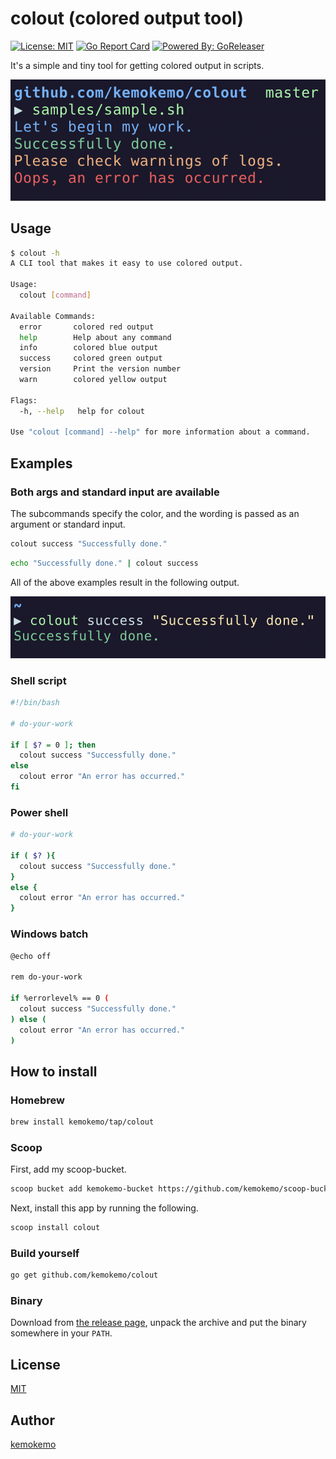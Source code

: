 # colout (colored output tool)

[![License: MIT](https://img.shields.io/badge/License-MIT-blue.svg)](https://opensource.org/licenses/MIT) [![Go Report Card](https://goreportcard.com/badge/github.com/kemokemo/colout)](https://goreportcard.com/report/github.com/kemokemo/colout) [![Powered By: GoReleaser](https://img.shields.io/badge/powered%20by-goreleaser-green.svg?style=flat-square)](https://github.com/goreleaser)

It's a simple and tiny tool for getting colored output in scripts.

![sample](media/sample.png)

## Usage

```sh
$ colout -h
A CLI tool that makes it easy to use colored output.

Usage:
  colout [command]

Available Commands:
  error       colored red output
  help        Help about any command
  info        colored blue output
  success     colored green output
  version     Print the version number
  warn        colored yellow output

Flags:
  -h, --help   help for colout

Use "colout [command] --help" for more information about a command.
```

## Examples

### Both args and standard input are available

The subcommands specify the color, and the wording is passed as an argument or standard input.

```sh
colout success "Successfully done."
```

```sh
echo "Successfully done." | colout success
```

All of the above examples result in the following output.

![sample-outout](media/sample-output.png)

### Shell script

```sh
#!/bin/bash

# do-your-work

if [ $? = 0 ]; then
  colout success "Successfully done."
else
  colout error "An error has occurred."
fi
```

### Power shell

```sh
# do-your-work

if ( $? ){
  colout success "Successfully done."
}
else {
  colout error "An error has occurred."
}
```

### Windows batch

```sh
@echo off

rem do-your-work

if %errorlevel% == 0 (
  colout success "Successfully done."
) else (
  colout error "An error has occurred."
) 
```

## How to install

### Homebrew

```sh
brew install kemokemo/tap/colout
```

### Scoop

First, add my scoop-bucket.

```sh
scoop bucket add kemokemo-bucket https://github.com/kemokemo/scoop-bucket.git
```

Next, install this app by running the following.

```sh
scoop install colout
```

### Build yourself

```sh
go get github.com/kemokemo/colout
```

### Binary

Download from [the release page](https://github.com/kemokemo/colout/releases/latest), unpack the archive and put the binary somewhere in your `PATH`.

## License

[MIT](https://github.com/kemokemo/colout/blob/master/LICENSE)

## Author

[kemokemo](https://github.com/kemokemo)

